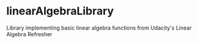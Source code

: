 # linearAlgebraLibrary

Library implementing basic linear algebra functions from Udacity's Linear Algebra Refresher